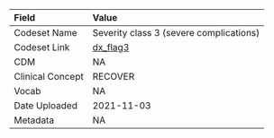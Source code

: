 |Field            |Value                                   |
|:----------------|:---------------------------------------|
|Codeset Name     |Severity class 3 (severe complications) |
|Codeset Link     |[dx_flag3](https://github.com/PEDSnet/Variable-Dictionary/blob/main/conditions/dx_flag3.csv)|
|CDM              |NA                                      |
|Clinical Concept |RECOVER                                 |
|Vocab            |NA                                      |
|Date Uploaded    |2021-11-03                              |
|Metadata         |NA                                      |
